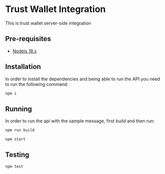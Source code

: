 # Trust Wallet Integration

This is trust wallet server-side integration


## Pre-requisites

- [Nodejs 18.x](https://nodejs.org/en/download/)

## Installation

In order to install the dependencies and being able to run the API you need to run the following command:

```bash
npm i
```

## Running

In order to run the api with the sample message, first build and then run:

```bash
npm run build

npm start
```

## Testing

```bash
npm test
```
